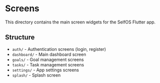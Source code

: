 # Screens

This directory contains the main screen widgets for the SelfOS Flutter app.

## Structure
- `auth/` - Authentication screens (login, register)
- `dashboard/` - Main dashboard screen
- `goals/` - Goal management screens
- `tasks/` - Task management screens
- `settings/` - App settings screens
- `splash/` - Splash screen